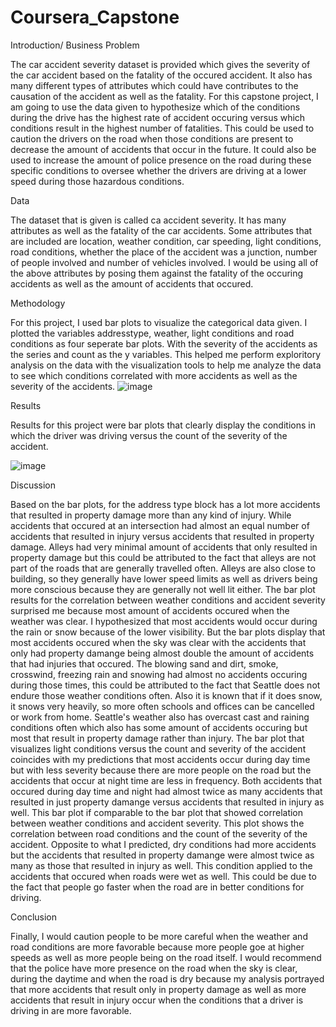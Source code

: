# Coursera_Capstone
Introduction/ Business Problem 

  The car accident severity dataset is provided which gives the severity of the car accident based on the fatality of the occured accident. It also has many different types of attributes which could have contributes to the causation of the accident as well as the fatality. For this capstone project, I am going to use the data given to hypothesize which of the conditions during the drive has the highest rate of accident occuring versus which conditions result in the highest number of fatalities. This could be used to caution the drivers on the road when those conditions are present to decrease the amount of accidents that occur in the future. It could also be used to increase the amount of police presence on the road during these specific conditions to oversee whether the drivers are driving at a lower speed during those hazardous conditions.
  
Data

  The dataset that is given is called ca accident severity. It has many attributes as well as the fatality of the car accidents. Some attributes that are included are location, weather condition, car speeding, light conditions, road conditions, whether the place of the accident was a junction, number of people involved and number of vehicles involved. I would be using all of the above attributes by posing them against the fatality of the occuring accidents as well as the amount of accidents that occured. 
  
Methodology

  For this project, I used bar plots to visualize the categorical data given. I plotted the variables addresstype, weather, light conditions and road conditions as four seperate bar plots. With the severity of the accidents as the series and count as the y variables. This helped me perform exploritory analysis on the data with the visualization tools to help me analyze the data to see which conditions correlated with more accidents as well as the severity of the accidents. 
  ![image](https://user-images.githubusercontent.com/54012958/96351787-5c494d00-1083-11eb-8299-861f1c3a82e8.png)

  
Results

  Results for this project were bar plots that clearly display the conditions in which the driver was driving versus the count of the severity of the accident.  
  
  ![image](https://user-images.githubusercontent.com/54012958/96352005-90be0880-1085-11eb-927b-a1952bf2b44a.png)

Discussion 

  Based on the bar plots, for the address type block has a lot more accidents that resulted in property damage more than any kind of injury. While accidents that occured at an intersection had almost an equal number of accidents that resulted in injury versus accidents that resulted in property damage. Alleys had very minimal amount of accidents that only resulted in property damage but this could be attributed to the fact that alleys are not part of the roads that are generally travelled often. Alleys are also close to building, so they generally have lower speed limits as well as drivers being more conscious because they are generally not well lit either. 
  The bar plot results for the correlation between weather conditions and accident severity surprised me because most amount of accidents occured when the weather was clear. I hypothesized that most accidents would occur during the rain or snow because of the lower visibility. But the bar plots display that most accidents occured when the sky was clear with the accidents that only had property damange being almost double the amount of accidents that had injuries that occured. The blowing sand and dirt, smoke, crosswind, freezing rain and snowing had almost no accidents occuring during those times, this could be attributed to the fact that Seattle does not endure those weather conditions often. Also it is known that if it does snow, it snows very heavily, so more often schools and offices can be cancelled or work from home. Seattle's weather also has overcast cast and raining conditions often which also has some amount of accidents occuring but most that result in property damage rather than injury.
  The bar plot that visualizes light conditions versus the count and severity of the accident coincides with my predictions that most accidents occur during day time but with less severity because there are more people on the road but the accidents that occur at night time are less in frequency. Both accidents that occured during day time and night had almost twice as many accidents that resulted in just property damange versus accidents that resulted in injury as well. 
  This bar plot if comparable to the bar plot that showed correlation between weather conditions and accident severity. This plot shows the correlation between road conditions and the count of the severity of the accident. Opposite to what I predicted, dry conditions had more accidents but the accidents that resulted in property damange were almost twice as many as those that resulted in injury as well. This condition applied to the accidents that occured when roads were wet as well. This could be due to the fact that people go faster when the road are in better conditions for driving. 
  
Conclusion 
  
  Finally, I would caution people to be more careful when the weather and road conditions are more favorable because more people goe at higher speeds as well as more people being on the road itself. I would recommend that the police have more presence on the road when the sky is clear, during the daytime and when the road is dry because my analysis portrayed that more accidents that result only in property damage as well as more accidents that result in injury occur when the conditions that a driver is driving in are more favorable. 
